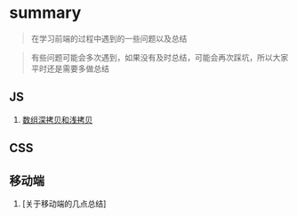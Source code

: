# summary

>在学习前端的过程中遇到的一些问题以及总结

>有些问题可能会多次遇到，如果没有及时总结，可能会再次踩坑，所以大家平时还是需要多做总结

## JS
1. [数组深拷贝和浅拷贝](https://github.com/zhangxinmei/summary/issues/2)

## CSS

## 移动端
1. [关于移动端的几点总结]
